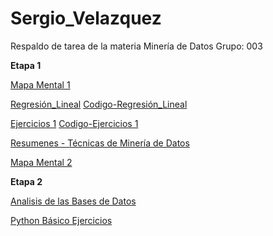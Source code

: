 # Sergio_Velazquez
Respaldo de tarea de la materia Minería de Datos Grupo: 003

**Etapa 1**

[Mapa Mental 1](https://github.com/soloSergioo/Mineria_de_Datos/blob/master/MapaMental_1_%7B1805244%7D.pptx)

[Regresión_Lineal](https://github.com/armandios/armando/blob/master/Presentacion_%7BRegresion%7D_%7BN.%20de%20equipo%7D.pdf)
  [Codigo-Regresión_Lineal](https://github.com/soloSergioo/Mineria_de_Datos/blob/master/RegresionL_Temp.ipynb)

[Ejercicios 1](https://github.com/OmarAlejandroGarzaEspinosa/MineriaDeDatos_OmarGarza_1931548/blob/master/Ejercicios1_%7B03%7D_%7B03%7D.pdf)
  [Codigo-Ejercicios 1](https://github.com/armandios/armando/blob/master/Ejercicios_1.ipynb)

[Resumenes - Técnicas de Minería de Datos](https://github.com/soloSergioo/Mineria_de_Datos/blob/master/Resumen_T%C3%A9cnicas-MineriaDeDatos_1805244.pdf)

[Mapa Mental 2](https://github.com/soloSergioo/Mineria_de_Datos/blob/master/MapaMental_2_1805244.pdf)

**Etapa 2**

[Analisis de las Bases de Datos](https://github.com/soloSergioo/Mineria_de_Datos/blob/master/AnalisisBD_1805244.pdf)

[Python Básico Ejercicios](https://github.com/soloSergioo/Mineria_de_Datos/blob/master/PythonBasico_1805244.ipynb)
